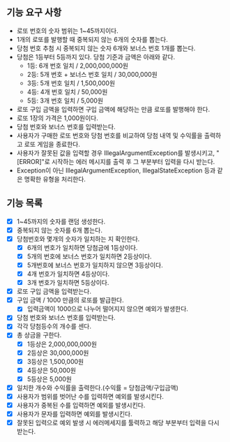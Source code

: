## 기능 요구 사항

- 로또 번호의 숫자 범위는 1~45까지이다.
- 1개의 로또를 발행할 때 중복되지 않는 6개의 숫자를 뽑는다.
- 당첨 번호 추첨 시 중복되지 않는 숫자 6개와 보너스 번호 1개를 뽑는다.
- 당첨은 1등부터 5등까지 있다. 당첨 기준과 금액은 아래와 같다.
    - 1등: 6개 번호 일치 / 2,000,000,000원
    - 2등: 5개 번호 + 보너스 번호 일치 / 30,000,000원
    - 3등: 5개 번호 일치 / 1,500,000원
    - 4등: 4개 번호 일치 / 50,000원
    - 5등: 3개 번호 일치 / 5,000원
- 로또 구입 금액을 입력하면 구입 금액에 해당하는 만큼 로또를 발행해야 한다.
- 로또 1장의 가격은 1,000원이다.
- 당첨 번호와 보너스 번호를 입력받는다.
- 사용자가 구매한 로또 번호와 당첨 번호를 비교하여 당첨 내역 및 수익률을 출력하고 로또 게임을 종료한다.
- 사용자가 잘못된 값을 입력할 경우 IllegalArgumentException를 발생시키고, "[ERROR]"로 시작하는 에러 메시지를 출력 후 그 부분부터 입력을 다시 받는다.
- Exception이 아닌 IllegalArgumentException, IllegalStateException 등과 같은 명확한 유형을 처리한다.


## 기능 목록
- [x] 1~45까지의 숫자를 랜덤 생성한다.
- [x] 중복되지 않는 숫자를 6개 뽑는다.
- [x] 당첨번호와 몇개의 숫자가 일치하는 지 확인한다.
    - [x] 6개의 번호가 일치하면 당첨금에 1등상이다.
    - [x] 5개의 번호에 보너스 번호가 일치하면 2등상이다.
    - [x] 5개번호에 보너스 번호가 일치하지 않으면 3등상이다.
    - [x] 4개 번호가 일치하면 4등상이다.
    - [x] 3개 번호가 일치하면 5등상이다.
- [x] 로또 구입 금액을 입력받는다.
- [x] 구입 금액 / 1000 만큼의 로또를 발급한다.
  - [x] 입력금액이 1000으로 나누어 떨어지지 않으면 예외가 발생한다.
- [x] 당첨 번호와 보너스 번호를 입력받는다.
- [x] 각각 당첨등수의 개수를 센다. 
- [x] 총 상금을 구한다.
  - [x] 1등상은 2,000,000,000원
  - [x] 2등상은 30,000,000원
  - [x] 3등상은 1,500,000원
  - [x] 4등상은 50,000원
  - [x] 5등상은 5,000원
- [x] 일치한 개수와 수익률을 출력한다.(수익률 = 당첨금액/구입금액)
- [x] 사용자가 범위를 벗어난 수를 입력하면 예외를 발생시킨다.
- [x] 사용자가 중복된 수를 입력하면 예외를 발생시킨다.
- [x] 사용자가 문자를 입력하면 예외를 발생시킨다.
- [x] 잘못된 입력으로 예외 발생 시 에러메세지를 툴력하고 해당 부분부터 입력을 다시 받는다.
